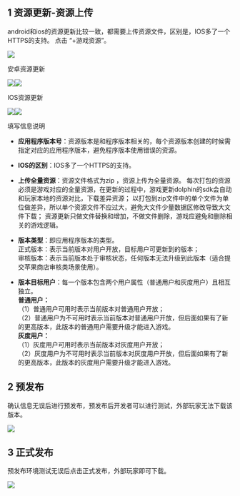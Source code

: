 ## 1 资源更新-资源上传 

android和ios的资源更新比较一致，都需要上传资源文件，区别是，IOS多了一个HTTPS的支持。
点击 “+游戏资源”。

![](http://imgcache.tcecqpoc.fsphere.cn/image/i.imgur.com/AlORXcf.png)

安卓资源更新 

![](http://imgcache.tcecqpoc.fsphere.cn/image/mc.qcloudimg.com/static/img/e59dd3f32ed397f06c04765992e2e7eb/ad-ziyuan1.png)![](http://imgcache.tcecqpoc.fsphere.cn/image/mc.qcloudimg.com/static/img/0886e0bb793944c32c3229b06907d32a/ad-ziyuan2.png)

IOS资源更新 

![](http://imgcache.tcecqpoc.fsphere.cn/image/mc.qcloudimg.com/static/img/43f1426055849d1afcbde51bb882d97f/image.png)![](http://imgcache.tcecqpoc.fsphere.cn/image/mc.qcloudimg.com/static/img/d81aca63b6d5a61e88a92e9f395a98ce/image.png)

填写信息说明

- **应用程序版本号**：资源版本是和程序版本相关的，每个资源版本创建的时候需指定对应的应用程序版本，避免程序版本使用错误的资源。

- **IOS的区别**：IOS多了一个HTTPS的支持。

- **上传全量资源**：资源文件格式为zip ，资源上传为全量资源。
每次打包的资源必须是游戏对应的全量资源，在更新的过程中，游戏更新dolphin的sdk会自动和玩家本地的资源对比，下载差异资源； 以打包到zip文件中的单个文件为单位做差异，所以单个资源文件不应过大，避免大文件少量数据区修改导致大文件下载； 资源更新只做文件替换和增加，不做文件删除，游戏应避免和删除相关的游戏逻辑。


- **版本类型**：即应用程序版本的类型。  
正式版本：表示当前版本对用户开放，目标用户可更新到的版本；  
审核版本：表示当前版本处于审核状态，任何版本无法升级到此版本（适合提交苹果商店审核类场景使用）。

- **版本目标用户**：每一个版本包含两个用户属性（普通用户和灰度用户）且相互独立。   
**普通用户：**  
（1）普通用户可用时表示当前版本对普通用户开放；  
（2）普通用户为不可用时表示当前版本对普通用户开放，但后面如果有了新的更高版本，此版本的普通用户需要升级才能进入游戏。   
**灰度用户：**  
（1）灰度用户可用时表示当前版本对灰度用户开放；  
（2）灰度用户为不可用时表示当前版本对灰度用户开放，但后面如果有了新的更高版本，此版本的灰度用户需要升级才能进入游戏。



## 2 预发布

确认信息无误后进行预发布，预发布后开发者可以进行测试，外部玩家无法下载该版本。

![](http://imgcache.tcecqpoc.fsphere.cn/image/mc.qcloudimg.com/static/img/8e0872587679c2e03ef42730d7481aa2/ziyuan-yufabu.png)


## 3 正式发布

预发布环境测试无误后点击正式发布，外部玩家即可下载。

![](http://imgcache.tcecqpoc.fsphere.cn/image/mc.qcloudimg.com/static/img/619ff84eddc29bdf54938fb940b6e7d8/zhengshifabu.png)


